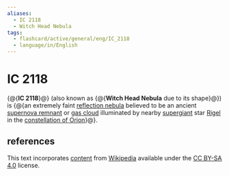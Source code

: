 ```yaml
---
aliases:
  - IC 2118
  - Witch Head Nebula
tags:
  - flashcard/active/general/eng/IC_2118
  - language/in/English
---
```


# IC 2118

{@{__IC 2118__}@} (also known as {@{__Witch Head Nebula__ due to its shape}@}) is {@{an extremely faint [reflection nebula](reflection%20nebula.md) believed to be an ancient [supernova remnant](supernova%20remnant.md) or [gas cloud](interstellar%20cloud.md) illuminated by nearby [supergiant](supergiant.md) star [Rigel](Rigel.md) in the [constellation of Orion](Orion%20(constellation))}@}. <!--SR:!2026-01-02,387,310!2026-01-15,339,270!2025-06-20,149,190-->

## references

This text incorporates [content](https://en.wikipedia.org/wiki/IC_2118) from [Wikipedia](Wikipedia.md) available under the [CC BY-SA 4.0](https://creativecommons.org/licenses/by-sa/4.0/) license.
